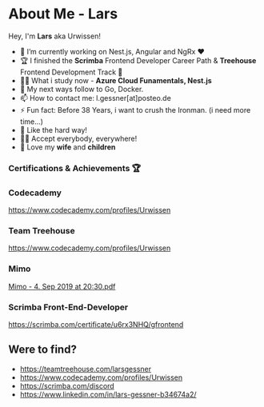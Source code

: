 # About Me - Lars
Hey, I'm **Lars** aka Urwissen!
* 🔭 I’m currently working on Nest.js, Angular and NgRx ❤️
* 🏆 I finished the **Scrimba** Frontend Developer Career Path & **Treehouse** Frontend Development Track 🦾
* 👨‍🎓 What i study now - **Azure Cloud Funamentals, Nest.js**
* 🚀 My next ways follow to Go, Docker.
* 📫 How to contact me: l.gessner[at]posteo.de
* ⚡ Fun fact: Before 38 Years, i want to crush the Ironman. (i need more time...)
* 🤕 Like the hard way!
* 🏳️‍🌈 Accept everybody, everywhere!
* 🥰 Love my **wife** and **children**

### Certifications & Achievements 🏆
### Codecademy
https://www.codecademy.com/profiles/Urwissen
### Team Treehouse
https://www.codecademy.com/profiles/Urwissen
### Mimo
[Mimo - 4. Sep 2019 at 20:30.pdf](https://github.com/Urwissen/about-me/files/8198932/Mimo.-.4.Sep.2019.at.20.30.pdf)
### Scrimba Front-End-Developer
https://scrimba.com/certificate/u6rx3NHQ/gfrontend


## Were to find?
- https://teamtreehouse.com/larsgessner
- https://www.codecademy.com/profiles/Urwissen
- https://scrimba.com/discord
- https://www.linkedin.com/in/lars-gessner-b34674a2/
